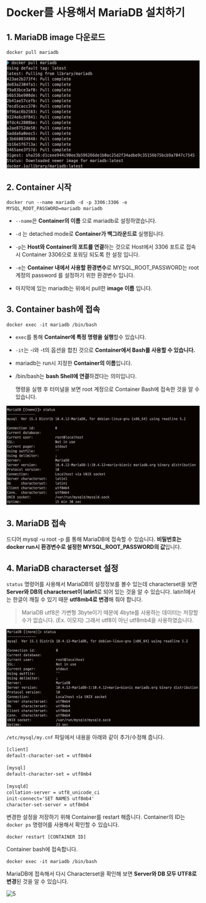 # Docker를 사용해서 MariaDB 설치하기

## 1. MariaDB image 다운로드

```
docker pull mariadb
```

![1.png](./image/1.png)

## 2. Container 시작

````
docker run --name mariadb -d -p 3306:3306 -e MYSQL_ROOT_PASSWORD=mariadb mariadb
````

- ``--name``은 **Container의 이름** 으로 mariadb로 설정하였습니다.

- ``-d`` 는 detached mode로 **Container가 백그라운드로** 실행됩니다.

- ``-p``는 **Host와 Container의 포트를 연결**하는 것으로 Host에서  3306 포트로 접속시 Container 3306으로 포워딩 되도록 한 설정 입니다.

- ``-e``는 **Container 내에서 사용할 환경변수**로 MYSQL_ROOT_PASSWORD는 root 계정의 password 를 설정하기 위한 환경변수 입니다.

- 마지막에 있는 mariadb는 위에서 pull한 **image 이름** 입니다.


## 3. Container bash에 접속

```
docker exec -it mariadb /bin/bash
```

- ``exec``를 통해 **Container에 특정 명령을 실행**할수 있습니다.

- ``-it``는 -i와 -t의 옵션을 합친 것으로 **Container에서 Bash를 사용할 수 있습니다.**

- mariadb는 run시 지정한 **Container의 이름**입니다.

- /bin/bash는 **bash Shell에 연결**하겠다는 의미입니다.

    
  
     명령을 실행 후 터미널을 보면 root 계정으로 Container Bash에 접속한 것을 알 수 있습니다.

![3.png](./image/3.png)

## 3. MariaDB 접속

드디어 mysql -u root -p 를 통해 MariaDB에 접속할 수 있습니다. **비밀번호는 docker run시 환경변수로 설정한 MYSQL_ROOT_PASSWORD의 값**입니다.

## 4. MariaDB characterset 설정

`status` 명령어를 사용해서 MariaDB의 설정정보를 볼수 있는데 characterset을 보면 **Server와 DB의 characterset이 latin1**로 되어 있는 것을 알 수 있습니다. latin1에서는 한글이 깨질 수 있기 때문 **utf8mb4로 변경**해 줘야 합니다.

> MariaDB utf8은 가변형 3byte이기 때문에 4byte를 사용하는 데이터는 저장할 수가 없습니다. (Ex. 이모지)  그래서 utf8이 아닌 utf8mb4을 사용하였습니다.

![4.png](./image/4.png)

`/etc/mysql/my.cnf` 파일에서 내용을 아래와 같이 추가/수정해 줍니다.

    [client]
    default-character-set = utf8mb4
    
    [mysql]
    default-character-set = utf8mb4
    
    [mysqld]
    collation-server = utf8_unicode_ci
    init-connect='SET NAMES utf8mb4'
    character-set-server = utf8mb4

변경한 설정을 저장하기 위해 Container를 restart 해줍니다. Container의 ID는 `docker ps` 명령어를 사용해서 확인할 수 있습니다.

    docker restart [CONTAINER ID]

Container bash에 접속합니다.

```
docker exec -it mariadb /bin/bash
```

MariaDB에 접속해서 다시 Characterset을 확인해 보면 **Server와 DB 모두 UTF8로 변경**된 것을 알 수 있습니다.

![5](./image/5.png)

